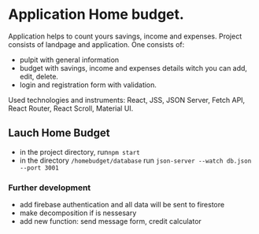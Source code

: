 # Application Home budget.

Application helps to count yours savings, income and expenses. Project consists of landpage and application.
One consists of: 
- pulpit with general information
- budget with savings, income and expenses details witch you can add, edit, delete.
- login and registration form with validation.	

Used technologies and instruments: React, JSS, JSON Server, Fetch API, React Router, React Scroll, Material UI.

## Lauch Home Budget
   - in the project directory, run```npm start```
   - in the directory ```/homebudget/database``` run ```json-server --watch db.json --port 3001```

### Further development
- add firebase authentication and all data will be sent to firestore
- make decomposition if is nessesary
- add new function: send message form, credit calculator